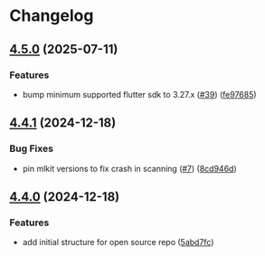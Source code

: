 # Changelog

## [4.5.0](https://github.com/SchweizerischeBundesbahnen/data-scanner-flutter/compare/4.4.1...4.5.0) (2025-07-11)


### Features

* bump minimum supported flutter sdk to 3.27.x ([#39](https://github.com/SchweizerischeBundesbahnen/data-scanner-flutter/issues/39)) ([fe97685](https://github.com/SchweizerischeBundesbahnen/data-scanner-flutter/commit/fe97685f601bc1d0d14c80881e6c752cd8eed53d))

## [4.4.1](https://github.com/SchweizerischeBundesbahnen/data-scanner-flutter/compare/4.4.0...4.4.1) (2024-12-18)


### Bug Fixes

* pin mlkit versions to fix crash in scanning ([#7](https://github.com/SchweizerischeBundesbahnen/data-scanner-flutter/issues/7)) ([8cd946d](https://github.com/SchweizerischeBundesbahnen/data-scanner-flutter/commit/8cd946d10d83510ae21e38623272e91cb9af2273))

## [4.4.0](https://github.com/SchweizerischeBundesbahnen/data-scanner-flutter/compare/v4.3.0...4.4.0) (2024-12-18)


### Features

* add initial structure for open source repo ([5abd7fc](https://github.com/SchweizerischeBundesbahnen/data-scanner-flutter/commit/5abd7fcc5165347ad4f0b94235628b23c44b4aa9))
